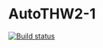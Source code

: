 # AutoTHW2-1
[![Build status](https://ci.appveyor.com/api/projects/status/507s4wfvh1d3vxm5?svg=true)](https://ci.appveyor.com/project/Ksenia-Ling/autothw2-1)
